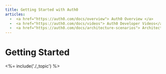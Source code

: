 ```yaml
---
title: Getting Started with Auth0
articles:
  -  <a href="https://auth0.com/docs/overview"> Auth0 Overview </a>
  -  <a href="https://auth0.com/docs/videos"> Auth0 Developer Videos</a>
  -  <a href="https://auth0.com/docs/architecture-scenarios"> Architecture Scenarios </a>
---
```


# Getting Started

<%= include('./_topic') %>

